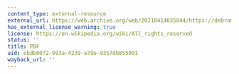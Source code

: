 ```yaml
---
content_type: external-resource
external_url: https://web.archive.org/web/20210414035844/https://debram.people.stanford.edu/sites/g/files/sbiybj2261/f/ssir-tr_0.pdf
has_external_license_warning: true
license: https://en.wikipedia.org/wiki/All_rights_reserved
status: ''
title: PDF
uid: ebdb0072-993a-4239-a79e-9357db855091
wayback_url: ''
---
```

